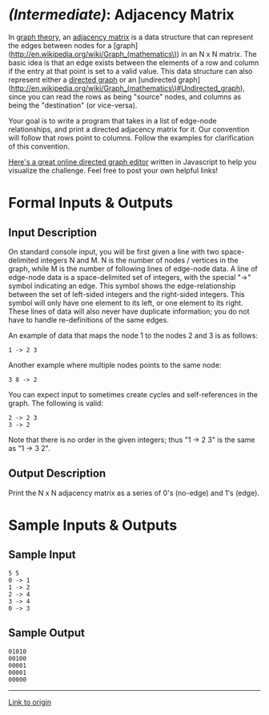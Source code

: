 # [](#IntermediateIcon) *(Intermediate)*: Adjacency Matrix

In [graph theory](http://en.wikipedia.org/wiki/Graph_theory), an [adjacency matrix](http://en.wikipedia.org/wiki/Adjacency_matrix) is a data structure that can represent the edges between nodes for a [graph](http://en.wikipedia.org/wiki/Graph_(mathematics\)) in an N x N matrix. The basic idea is that an edge exists between the elements of a row and column if the entry at that point is set to a valid value. This data structure can also represent either a [directed graph](http://en.wikipedia.org/wiki/Directed_graph) or an [undirected graph](http://en.wikipedia.org/wiki/Graph_(mathematics\)#Undirected_graph), since you can read the rows as being "source" nodes, and columns as being the "destination" (or vice-versa).

Your goal is to write a program that takes in a list of edge-node relationships, and print a directed adjacency matrix for it. Our convention will follow that rows point to columns. Follow the examples for clarification of this convention.

[Here's a great online directed graph editor](http://bl.ocks.org/rkirsling/5001347) written in Javascript to help you visualize the challenge. Feel free to post your own helpful links!

# Formal Inputs & Outputs
## Input Description

On standard console input, you will be first given a line with two space-delimited integers N and M. N is the number of nodes / vertices in the graph, while M is the number of following lines of edge-node data. A line of edge-node data is a space-delimited set of integers, with the special "->" symbol indicating an edge. This symbol shows the edge-relationship between the set of left-sided integers and the right-sided integers. This symbol will only have one element to its left, or one element to its right. These lines of data will also never have duplicate information; you do not have to handle re-definitions of the same edges.

An example of data that maps the node 1 to the nodes 2 and 3 is as follows:

    1 -> 2 3

Another example where multiple nodes points to the same node:

    3 8 -> 2

You can expect input to sometimes create cycles and self-references in the graph. The following is valid:

    2 -> 2 3
    3 -> 2

Note that there is no order in the given integers; thus "1 -> 2 3" is the same as "1 -> 3 2".

## Output Description

Print the N x N adjacency matrix as a series of 0's (no-edge) and 1's (edge).

# Sample Inputs & Outputs
## Sample Input

    5 5
    0 -> 1
    1 -> 2
    2 -> 4
    3 -> 4
    0 -> 3

## Sample Output

    01010
    00100
    00001
    00001
    00000

---

[Link to origin](https://www.reddit.com/r/dailyprogrammer/1t6dlf)
